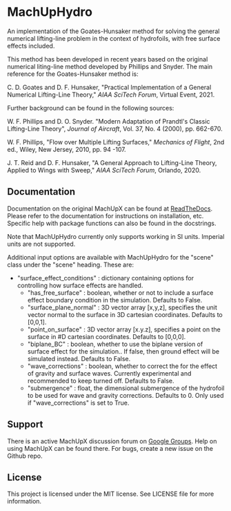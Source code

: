 # MachUpHydro
An implementation of the Goates-Hunsaker method for solving the general numerical lifting-line problem in the context of hydrofoils, with free surface effects included. 

This method has been developed in recent years based on the original numerical liting-line method developed by Phillips and Snyder. The main reference for the Goates-Hunsaker method is:

C. D. Goates and D. F. Hunsaker, "Practical Implementation of a General Numerical Lifting-Line Theory," *AIAA SciTech Forum*, Virtual Event, 2021.

Further background can be found in the following sources:

W. F. Phillips and D. O. Snyder. "Modern Adaptation of Prandtl's Classic Lifting-Line Theory", *Journal of Aircraft*, Vol. 37, No. 4 (2000), pp. 662-670.

W. F. Phillips, "Flow over Multiple Lifting Surfaces," *Mechanics of Flight*, 2nd ed., Wiley, New Jersey, 2010, pp. 94 -107.

J. T. Reid and D. F. Hunsaker, "A General Approach to Lifting-Line Theory, Applied to Wings with Sweep," *AIAA SciTech Forum*, Orlando, 2020.

## Documentation
Documentation on the original MachUpX can be found at [ReadTheDocs](https://machupx.readthedocs.io). Please refer to the documentation for instructions on installation, etc. Specific help with package functions can also be found in the docstrings.

Note that MachUpHydro currently only supports working in SI units. Imperial units are not supported.

Additional input options are available with MachUpHydro for the "scene" class under the "scene" heading. These are:
- "surface_effect_conditions" : dictionary containing options for controlling how surface effects are handled.
  - "has_free_surface" : boolean, whether or not to include a surface effect boundary condition in the simulation. Defaults to False.
  - "surface_plane_normal" : 3D vector array [x,y,z], specifies the unit vector normal to the surface in 3D cartesian coordinates. Defaults to [0,0,1].
  - "point_on_surface" : 3D vector array [x.y.z], specifies a point on the surface in #D cartesian coordinates. Defaults to [0,0,0].
  - "biplane_BC" : boolean, whether to use the biplane version of surface effect for the simulation.. If false, then ground effect will be simulated instead. Defaults to False.
  - "wave_corrections" : boolean, whether to correct the for the effect of gravity and surface waves. Currently experimental and recommended to keep turned off. Defaults to False.
  - "submergence" : float, the dimensional submergence of the hydrofoil to be used for wave and gravity corrections. Defaults to 0. Only used if "wave_corrections" is set to True.


## Support
There is an active MachUpX discussion forum on [Google Groups](https://groups.google.com/forum/#!categories/machup_forum). Help on using MachUpX can be found there.
For bugs, create a new issue on the Github repo.

## License
This project is licensed under the MIT license. See LICENSE file for more information. 
